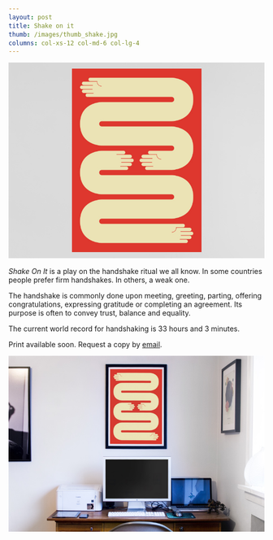 ```yaml
---
layout: post
title: Shake on it
thumb: /images/thumb_shake.jpg
columns: col-xs-12 col-md-6 col-lg-4
---
```


<div><img src="/images/shake1.jpg" alt="Shake on it"></div>

_Shake On It_ is a play on the handshake ritual we all know. In some countries people prefer firm handshakes. In others, a weak one.

The handshake is commonly done upon meeting, greeting, parting, offering congratulations, expressing gratitude or completing an agreement. Its purpose is often to convey trust, balance and equality.

The current world record for handshaking is 33 hours and 3 minutes.

Print available soon. Request a copy by [email](mailto:r@ragnarfreyr.com).

<div><img src="/images/shake2.jpg" class="m" alt="Shake on it"></div>
